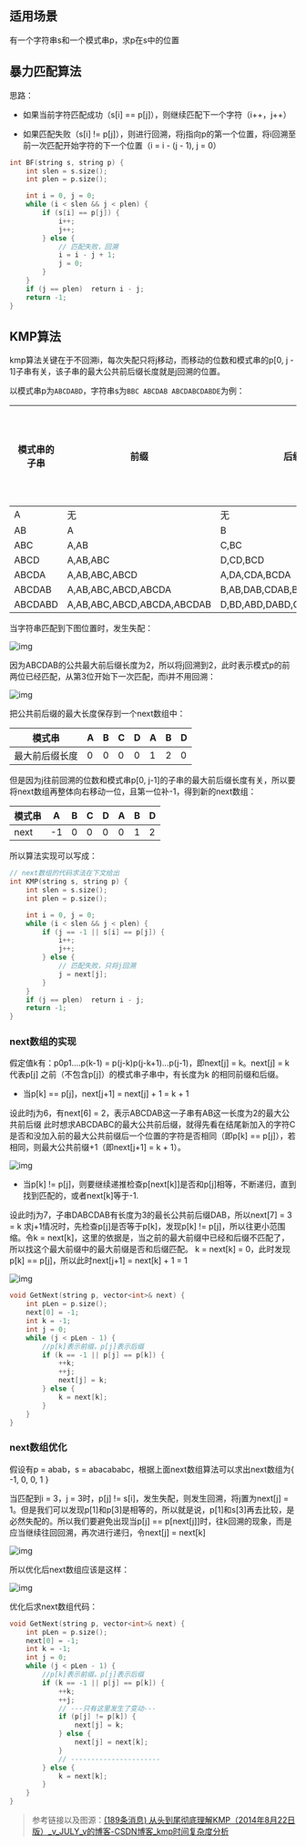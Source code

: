 ## 适用场景

有一个字符串s和一个模式串p，求p在s中的位置


## 暴力匹配算法

思路：

- 如果当前字符匹配成功（s[i] == p[j]），则继续匹配下一个字符（i++，j++）

- 如果匹配失败（s[i] != p[j]），则进行回溯，将j指向p的第一个位置，将i回溯至前一次匹配开始字符的下一个位置（i = i - (j - 1), j = 0）

```c++
int BF(string s, string p) {
    int slen = s.size();
    int plen = p.size();

    int i = 0, j = 0;
    while (i < slen && j < plen) {
        if (s[i] == p[j]) {
            i++;
            j++;
        } else {
            // 匹配失败，回溯
            i = i - j + 1;
            j = 0;
        }
    }
    if (j == plen)  return i - j;
    return -1;
}
```

  

## KMP算法

kmp算法关键在于不回溯i，每次失配只将j移动，而移动的位数和模式串的p[0, j - 1]子串有关，该子串的最大公共前后缀长度就是j回溯的位置。

以模式串p为`ABCDABD`，字符串s为`BBC ABCDAB ABCDABCDABDE`为例：

| 模式串的子串 | 前缀                       | 后缀                       | 公共前后缀长度 |
| ------------ | -------------------------- | -------------------------- | -------------- |
| A            | 无                         | 无                         | 0              |
| AB           | A                          | B                          | 0              |
| ABC          | A,AB                       | C,BC                       | 0              |
| ABCD         | A,AB,ABC                   | D,CD,BCD                   | 0              |
| ABCDA        | A,AB,ABC,ABCD              | A,DA,CDA,BCDA              | 1              |
| ABCDAB       | A,AB,ABC,ABCD,ABCDA        | B,AB,DAB,CDAB,BCDAB        | 2              |
| ABCDABD      | A,AB,ABC,ABCD,ABCDA,ABCDAB | D,BD,ABD,DABD,CDABD,BCDABD | 0               |

当字符串匹配到下图位置时，发生失配：

![img](https://github.com/coder-zean/data_structure_impl/blob/master/asset/Pasted%20image%2020230216105631.png)

因为ABCDAB的公共最大前后缀长度为2，所以将j回溯到2，此时表示模式p的前两位已经匹配，从第3位开始下一次匹配，而i并不用回溯：

![img](https://github.com/coder-zean/data_structure_impl/blob/master/asset/Pasted%20image%2020230216105644.png)

把公共前后缀的最大长度保存到一个next数组中：

| 模式串         | A   | B   | C   | D   | A   | B   | D   |
| -------------- | --- | --- | --- | --- | --- | --- | --- |
| 最大前后缀长度 | 0   | 0   | 0   | 0   | 1   | 2   | 0    |

但是因为j往前回溯的位数和模式串p[0, j-1]的子串的最大前后缀长度有关，所以要将next数组再整体向右移动一位，且第一位补-1，得到新的next数组：

| 模式串 | A   | B   | C   | D   | A   | B   | D   |
| ------ | --- | --- | --- | --- | --- | --- | --- |
| next   | -1  | 0   | 0   | 0   | 0   | 1   | 2   |

所以算法实现可以写成：

```c++
// next数组的代码求法在下文给出
int KMP(string s, string p) {
    int slen = s.size();
    int plen = p.size();

    int i = 0, j = 0;
    while (i < slen && j < plen) {
        if (j == -1 || s[i] == p[j]) {
            i++;
            j++;
        } else {
            // 匹配失败，只将j回溯
            j = next[j];
        }
    }
    if (j == plen)  return i - j;
    return -1;
}
```

### next数组的实现

假定值k有：p0p1....p(k-1) = p(j-k)p(j-k+1)...p(j-1)，即next[j] = k。next[j] = k 代表p[j] 之前（不包含p[j]）的模式串子串中，有长度为k 的相同前缀和后缀。

- 当p[k] == p[j]，next[j+1] = next[j] + 1 = k + 1

设此时j为6，有next[6] = 2，表示ABCDAB这一子串有AB这一长度为2的最大公共前后缀
此时想求ABCDABC的最大公共前后缀，就得先看在结尾新加入的字符C是否和没加入前的最大公共前缀后一个位置的字符是否相同（即p[k] == p[j]），若相同，则最大公共前缀+1（即next[j+1] = k + 1）。

![img](https://github.com/coder-zean/data_structure_impl/blob/master/asset/Pasted%20image%2020230216121310.png)

- 当p[k] != p[j]，则要继续递推检查p[next[k]]是否和p[j]相等，不断递归，直到找到匹配的，或者next[k]等于-1.

设此时j为7，子串DABCDAB有长度为3的最长公共前后缀DAB，所以next[7] = 3 = k
求j+1情况时，先检查p[j]是否等于p[k]，发现p[k] != p[j]，所以往更小范围缩。令k = next[k]，这里的依据是，当之前的最大前缀中已经和后缀不匹配了，所以找这个最大前缀中的最大前缀是否和后缀匹配。
k = next[k] = 0，此时发现p[k] == p[j]，所以此时next[j+1] = next[k] + 1 = 1

![img](https://github.com/coder-zean/data_structure_impl/blob/master/asset/Pasted%20image%2020230216122127.png)


```c++
void GetNext(string p, vector<int>& next) {
	int pLen = p.size();
	next[0] = -1;
	int k = -1;
	int j = 0;
	while (j < pLen - 1) {
		//p[k]表示前缀，p[j]表示后缀
		if (k == -1 || p[j] == p[k]) {
			++k;
			++j;
			next[j] = k;
		} else {
			k = next[k];
		}
	}
}
```

### next数组优化

假设有p = abab，s = abacababc，根据上面next数组算法可以求出next数组为{ -1, 0, 0, 1 }

当匹配到i = 3，j = 3时，p[j] != s[i]，发生失配，则发生回溯，将j置为next[j] = 1。但是我们可以发现p[1]和p[3]是相等的，所以就是说，p[1]和s[3]再去比较，是必然失配的。所以我们要避免出现当p[j] == p[next[j]]时，往k回溯的现象，而是应当继续往回回溯，再次进行递归，令next[j] = next[k]

![img](https://github.com/coder-zean/data_structure_impl/blob/master/asset/Pasted%20image%2020230216124407.png)

所以优化后next数组应该是这样：

![img](https://github.com/coder-zean/data_structure_impl/blob/master/asset/Pasted%20image%2020230216125415.png)

优化后求next数组代码：

```c++
void GetNext(string p, vector<int>& next) {
	int pLen = p.size();
	next[0] = -1;
	int k = -1;
	int j = 0;
	while (j < pLen - 1) {
		//p[k]表示前缀，p[j]表示后缀
		if (k == -1 || p[j] == p[k]) {
			++k;
			++j;
			// ---只有这里发生了变动---
			if (p[j] != p[k]) {
			    next[j] = k;
			} else {
				next[j] = next[k];
			}
			// ----------------------
		} else {
			k = next[k];
		}
	}
}
```


> 参考链接以及图源：[(189条消息) 从头到尾彻底理解KMP（2014年8月22日版）_v_JULY_v的博客-CSDN博客_kmp时间复杂度分析](https://blog.csdn.net/v_july_v/article/details/7041827#t10)